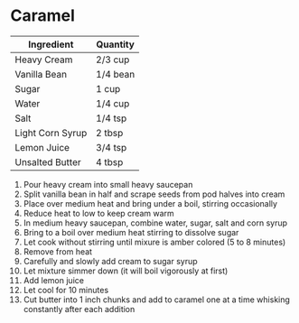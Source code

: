 Caramel
=======

Ingredient | Quantity
---|---
Heavy Cream | 2/3 cup
Vanilla Bean | 1/4 bean
Sugar | 1 cup
Water | 1/4 cup
Salt | 1/4 tsp
Light Corn Syrup | 2 tbsp
Lemon Juice | 3/4 tsp
Unsalted Butter | 4 tbsp

1. Pour heavy cream into small heavy saucepan
 1. Split vanilla bean in half and scrape seeds from pod halves into cream
 2. Place over medium heat and bring under a boil, stirring occasionally
 3. Reduce heat to low to keep cream warm
2. In medium heavy saucepan, combine water, sugar, salt and corn syrup
 1. Bring to a boil over medium heat stirring to dissolve sugar
 2. Let cook without stirring until mixure is amber colored (5 to 8 minutes)
 3. Remove from heat
3. Carefully and slowly add cream to sugar syrup
4. Let mixture simmer down (it will boil vigorously at first)
5. Add lemon juice
6. Let cool for 10 minutes
7. Cut butter into 1 inch chunks and add to caramel one at a time whisking constantly after each addition
